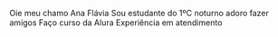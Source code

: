 Oie meu chamo Ana Flávia
Sou estudante do 1ºC noturno
adoro fazer amigos
Faço curso da Alura
Experiência em atendimento

<!--
**anafla22639/anafla22639** 
Sou estudante do 1º C noturno
faço curso do alura 


